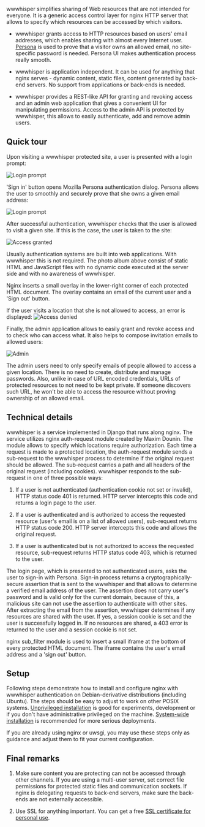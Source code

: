 wwwhisper simplifies sharing of Web resources that are not intended
for everyone. It is a generic access control layer for nginx HTTP
server that allows to specify which resources can be accessed by
which visitors.

* wwwhisper grants access to HTTP resources based on users' email
  addresses, which enables sharing with almost every Internet user.
  [Persona](http://persona.org) is used to prove that a visitor owns
  an allowed email, no site-specific password is needed. Persona UI
  makes authentication process really smooth.

* wwwhisper is application independent. It can be used for anything
  that nginx serves - dynamic content, static files, content generated
  by back-end servers. No support from applications or back-ends is needed.

* wwwhisper provides a REST-like API for granting and revoking access
  and an admin web application that gives a convenient UI for
  manipulating permissions. Access to the admin API is protected by
  wwwhisper, this allows to easily authenticate, add and remove admin
  users.

Quick tour
-----------

Upon visiting a wwwhisper protected site, a user is presented with a
login prompt:

![Login prompt](https://raw.github.com/wrr/www/master/mixedbit.org/wwwhisper_screens/login_required.png)

'Sign in' button opens Mozilla Persona authentication dialog. Persona
allows the user to smoothly and securely prove that she owns a
given email address:

![Login prompt](https://raw.github.com/wrr/www/master/mixedbit.org/wwwhisper_screens/persona_dialog.png)

After successful authentication, wwwhisper checks that the user is
allowed to visit a given site. If this is the case, the user is taken
to the site:

![Access granted](https://raw.github.com/wrr/www/master/mixedbit.org/wwwhisper_screens/access_granted.png)

Usually authentication systems are built into web applications. With
wwwhisper this is not required. The photo album above consist of
static HTML and JavaScript files with no dynamic code executed at the
server side and with no awareness of wwwhisper.

Nginx inserts a small overlay in the lower-right corner of each
protected HTML document. The overlay contains an email of the current
user and a 'Sign out' button.

If the user visits a location that she is not allowed to access, an
error is displayed:
![Access denied](https://raw.github.com/wrr/www/master/mixedbit.org/wwwhisper_screens/access_denied.png)

Finally, the admin application allows to easily grant and revoke
access and to check who can access what. It also helps to compose
invitation emails to allowed users:

![Admin](https://raw.github.com/wrr/www/master/mixedbit.org/wwwhisper_screens/admin.png)

The admin users need to only specify emails of people allowed to
access a given location.  There is no need to create, distribute and
manage passwords. Also, unlike in case of URL encoded credentials,
URLs of protected resources to not need to be kept private. If someone
discovers such URL, he won't be able to access the resource without
proving ownership of an allowed email.

Technical details
-----------------

wwwhisper is a service implemented in Django that runs along
nginx. The service utilizes nginx auth-request module created by Maxim
Dounin. The module allows to specify which locations require
authorization. Each time a request is made to a protected location,
the auth-request module sends a sub-request to the wwwhisper process
to determine if the original request should be allowed. The
sub-request carries a path and all headers of the original request
(including cookies).  wwwhisper responds to the sub-request in one of
three possible ways:

1. If a user is not authenticated (authentication cookie not set or
   invalid), HTTP status code 401 is returned. HTTP server intercepts
   this code and returns a login page to the user.

2. If a user is authenticated and is authorized to access the
   requested resource (user's email is on a list of allowed users),
   sub-request returns HTTP status code 200. HTTP server intercepts
   this code and allows the original request.

3. If a user is authenticated but is not authorized to access the
   requested resource, sub-request returns HTTP status code 403, which
   is returned to the user.

The login page, which is presented to not authenticated users, asks
the user to sign-in with Persona. Sign-in process returns a
cryptographically-secure assertion that is sent to the wwwhisper and
that allows to determine a verified email address of the user. The
assertion does not carry user's password and is valid only for the
current domain, because of this, a malicious site can not use the
assertion to authenticate with other sites. After extracting the email
from the assertion, wwwhisper determines if any resources are shared
with the user. If yes, a session cookie is set and the user is
successfully logged in. If no resources are shared, a 403 error is
returned to the user and a session cookie is not set.

nginx sub_filter module is used to insert a small iframe at the bottom
of every protected HTML document. The iframe contains the user's email
address and a 'sign out' button.

Setup
-----

Following steps demonstrate how to install and configure nginx with
wwwhisper authentication on Debian-derivative distributions (including
Ubuntu). The steps should be easy to adjust to work on other POSIX
systems. [Unprivileged
installation](https://github.com/wrr/wwwhisper/blob/master/doc/unprivileged_install.md)
is good for experiments, development or if you don't have
administrative privileged on the machine. [System-wide
installation](https://github.com/wrr/wwwhisper/blob/master/doc/system_wide_install.md)
is recommended for more serious deployments.

If you are already using nginx or uwsgi, you may use these steps only
as guidance and adjust them to fit your current configuration.

Final remarks
-----------------

1. Make sure content you are protecting can not be accessed through
other channels. If you are using a multi-user server, set
correct file permissions for protected static files and
communication sockets. If nginx is delegating requests to back-end
servers, make sure the back-ends are not externally accessible.

2. Use SSL for anything important. You can get a free [SSL certificate
   for personal use](https://cert.startcom.org/).